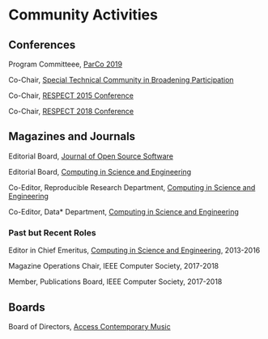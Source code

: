 Community Activities
====================

Conferences
-----------

Program Committeee, [ParCo 2019](http://www.parco.org/)

Co-Chair, [Special Technical Community in Broadening
Participation](http://stcbp.org)

Co-Chair, [RESPECT 2015 Conference](http://respect2015.stcbp.org)

Co-Chair, [RESPECT 2018 Conference](http://respect2015.stcbp.org)

Magazines and Journals
----------------------

Editorial Board, [Journal of Open Source
Software](http://joss.theoj.org/)

Editorial Board, [Computing in Science and
Engineering](https://publications.computer.org/cise/)

Co-Editor, Reproducible Research Department, [Computing in Science and
Engineering](https://publications.computer.org/cise/)

Co-Editor, Data\* Department, [Computing in Science and
Engineering](https://publications.computer.org/cise/)

### Past but Recent Roles

Editor in Chief Emeritus, [Computing in Science and
Engineering](https://publications.computer.org/cise/), 2013-2016

Magazine Operations Chair, IEEE Computer Society, 2017-2018

Member, Publications Board, IEEE Computer Society, 2017-2018

Boards
------

Board of Directors, [Access Contemporary
Music](https://www.acmusic.org/)
